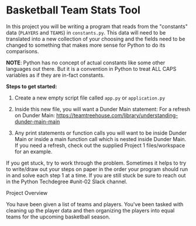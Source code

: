 # Basketball Team Stats Tool
In this project you will be writing a program that reads from the "constants" data (`PLAYERS` and `TEAMS`) in `constants.py`. This data will need to be translated into a new collection of your choosing and the fields need to be changed to something that makes more sense for Python to do its comparisons.


**NOTE**: Python has no concept of actual constants like some other languages out there. But it is a convention in Python to treat ALL CAPS variables as if they are in-fact constants.


**Steps to get started:**

1. Create a new empty script file called `app.py` or `application.py`

2. Inside this new file, you will want a Dunder Main statement:
   For a refresh on Dunder Main:
   https://teamtreehouse.com/library/understanding-dunder-main-main

3. Any print statements or function calls you will want to be inside Dunder Main or inside a main function call which is nested inside Dunder Main.
   If you need a refresh, check out the supplied Project 1 files/workspace for an example.
   


If you get stuck, try to work through the problem. Sometimes it helps to try to write/draw out your steps on paper in the order your program should run in and solve each step 1 at a time. If you are still stuck be sure to reach out in the Python Techdegree #unit-02 Slack channel.


Project Overview

You have been given a list of teams and players. You've been tasked with cleaning up the player data and then organizing the players into equal teams for the upcoming basketball season.
